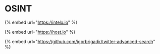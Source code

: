 # OSINT

{% embed url="https://intelx.io" %}

{% embed url="https://host.io" %}

{% embed url="https://github.com/igorbrigadir/twitter-advanced-search" %}
